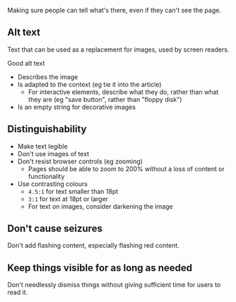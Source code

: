 Making sure people can tell what's there, even if they can't see the page.

## Alt text
Text that can be used as a replacement for images, used by screen readers.

Good alt text
- Describes the image
- Is adapted to the context (eg tie it into the article)
	- For interactive elements, describe what they do, rather than what they are (eg "save button", rather than "floppy disk")
- Is an empty string for decorative images

## Distinguishability
- Make text legible
- Don't use images of text
- Don't resist browser controls (eg zooming)
	- Pages should be able to zoom to 200% without a loss of content or functionality
- Use contrasting colours
	- `4.5:1` for text smaller than 18pt
	- `3:1` for text at 18pt or larger
	- For text on images, consider darkening the image

## Don't cause seizures
Don't add flashing content, especially flashing red content.

## Keep things visible for as long as needed
Don't needlessly dismiss things without giving sufficient time for users to read it.


